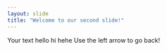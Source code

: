 ```yaml
---
layout: slide
title: "Welcome to our second slide!"
---
```

Your text hello hi hehe
Use the left arrow to go back!
